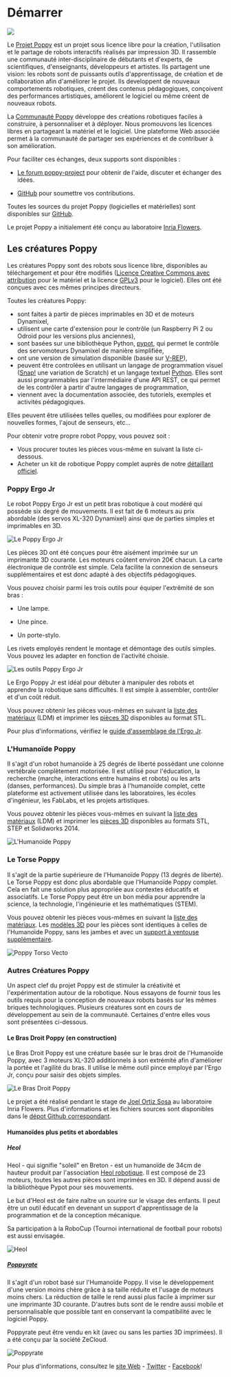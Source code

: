 # Démarrer

![](../../en/img/logo/poppy.png)

Le [Projet Poppy](https://www.poppy-project.org/) est un projet sous licence libre pour la création, l'utilisation et le partage de robots interactifs réalisés par impression 3D. Il rassemble une communauté inter-disciplinaire de débutants et d'experts, de scientifiques, d'enseignants, développeurs et artistes. Ils partagent une vision: les robots sont de puissants outils d'apprentissage, de création et de collaboration afin d'améliorer le projet. Ils developpent de nouveaux comportements robotiques, créent des contenus pédagogiques, conçoivent des performances artistiques, améliorent le logiciel ou même créent de nouveaux robots.

La [Communauté Poppy](https://forum.poppy-project.org/) développe des créations robotiques faciles à construire, à personnaliser et à déployer. Nous promouvons  les licences libres en partageant la matériel et le logiciel. Une plateforme Web associée permet à la communauté de partager ses expériences et de contribuer à son amélioration.

Pour faciliter ces échanges, deux supports sont disponibles :

* [Le forum poppy-project](https://forum.poppy-project.org/) pour obtenir de l'aide, discuter et échanger des idées.

* [GitHub](https://github.com/poppy-project) pour soumettre vos contributions.


Toutes les sources du projet Poppy \(logicielles et matérielles\) sont disponibles sur [GitHub](https://github.com/poppy-project).

Le projet Poppy a initialement été conçu au laboratoire [Inria Flowers](http://www.inria.fr/equipes/flowers/).

## Les créatures Poppy

Les créatures Poppy sont des robots sous licence libre, disponibles au téléchargement et pour être modifiés \([Licence Creative Commons avec attribution](http://creativecommons.org/licenses/by-sa/4.0/) pour le matériel et la licence [GPLv3](http://www.gnu.org/licenses/gpl-3.0.en.html) pour le logiciel\). Elles ont été conçues avec ces mêmes principes directeurs.

Toutes les créatures Poppy:

* sont faites à partir de pièces imprimables en 3D et de moteurs Dynamixel,
* utilisent une carte d'extension pour le contrôle \(un Raspberry Pi 2 ou Odroid pour les versions plus anciennes\),
* sont basées sur une bibliothèque Python, [pypot](../software-libraries/pypot.md), qui permet le contrôle des servomoteurs Dynamixel de manière simplifiée,
* ont une version de simulation disponible \(basée sur [V-REP](http://www.coppeliarobotics.com)\),
* peuvent être controlées en utilisant un langage de programmation visuel \([Snap!](http://snap.berkeley.edu) une variation de Scratch\) et un langage textuel [Python](https://www.python.org). Elles sont aussi programmables par l'intermédiaire d'une API REST, ce qui permet de les contrôler à partir d'autre langages de programmation,
* viennent avec la documentation associée, des tutoriels, exemples et activités pédagogiques.

Elles peuvent être utilisées telles quelles, ou modifiées pour explorer de nouvelles formes, l'ajout de senseurs, etc...

Pour obtenir votre propre robot Poppy, vous pouvez soit :

* Vous procurer toutes les pièces vous-même en suivant la liste ci-dessous.
* Acheter un kit de robotique Poppy complet auprès de notre [détaillant officiel](http://www.generationrobots.com/en/279-poppy-opensource-robotics-platform).

### Poppy Ergo Jr

Le robot Poppy Ergo Jr est un petit bras robotique à cout modéré qui possède six degré de mouvements. Il est fait de 6 moteurs au prix abordable \(des servos XL-320 Dynamixel\) ainsi que de parties simples et imprimables en 3D.

![Le Poppy Ergo Jr](../../en/assembly-guides/ergo-jr/img/ErgoJr.jpg)

Les pièces 3D ont été conçues pour être aisément imprimée sur un imprimante 3D courante. Les moteurs coûtent environ 20€ chacun. La carte électronique de contrôle est simple. Cela facilite la connexion de senseurs supplémentaires et est donc adapté à des objectifs pédagogiques.

Vous pouvez choisir parmi les trois outils pour équiper l'extrêmité de son bras :

* Une lampe.

* Une pince.

* Un porte-stylo.


Les rivets employés rendent le montage et démontage des outils simples. Vous pouvez les adapter en fonction de l'activité choisie.

![Les outils Poppy Ergo Jr](/en/assembly-guides/ergo-jr/img/ergo_tools.gif)

Le Ergo Poppy Jr est idéal pour débuter à manipuler des robots et apprendre la robotique sans difficultés. Il est simple à assembler, contrôler et d'un coût réduit.

Vous pouvez obtenir les pièces vous-mêmes en suivant la [liste des matériaux](https://github.com/poppy-project/poppy-ergo-jr/blob/master/doc/bom.md) \(LDM\) et imprimer les [pièces 3D](https://github.com/poppy-project/poppy-ergo-jr/releases/) disponibles au format STL.

Pour plus d'informations, vérifiez le [guide d'assemblage de l'Ergo Jr](../assembly-guides/ergo-jr/README.md).

### L'Humanoïde Poppy

Il s'agit d'un robot humanoïde à 25 degrés de liberté possédant une colonne vertébrale complètement motorisée. Il est utilisé pour l'éducation, la recherche \(marche, interactions entre humains et robots\) ou les arts \(danses, performances\). Du simple bras à l'humanoïde complet, cette plateforme est activement utilisée dans les laboratoires, les écoles d'ingénieur, les FabLabs, et les projets artistiques.

Vous pouvez obtenir les pièces vous-mêmes en suivant la [liste des matériaux](https://github.com/poppy-project/poppy-humanoid/blob/master/hardware/doc/BOM.md) \(LDM\) et imprimer les [pièces 3D](https://github.com/poppy-project/poppy-humanoid/releases/tag/hardware_1.0.1/) disponibles au formats STL, STEP et Solidworks 2014.

![L'Humanoïde Poppy](/en/img/humanoid/vecto.png)

### Le Torse Poppy

Il s'agit de la partie supérieure de l'Humanoïde Poppy \(13 degrés de liberté\). Le Torse Poppy est donc plus abordable que l'Humanoïde Poppy complet. Cela en fait une solution plus appropriée aux contextes éducatifs et associatifs. Le Torse Poppy peut être un bon média pour apprendre la science, la technologie, l'ingénieurie et les mathématiques \(STEM\).

Vous pouvez obtenir les pièces vous-mêmes en suivant la [liste des matériaux](https://github.com/poppy-project/poppy-torso/blob/master/hardware/doc/BOM.md). Les [modèles 3D](https://github.com/poppy-project/poppy-humanoid/releases/tag/hardware_1.0.1/) pour les pièces sont identiques à celles de l'Humanoïde Poppy, sans les jambes et avec un [support à ventouse supplémentaire](https://github.com/poppy-project/robot-support-toolbox/).

![Poppy Torso Vecto](../../en/img/torso/vecto.png)

###  Autres Créatures Poppy

Un aspect clef du projet Poppy est de stimuler la créativité et l'expérimentation autour de la robotique. Nous essayons de fournir tous les outils requis pour la conception de nouveaux robots basés sur les mêmes briques technologiques. Plusieurs créatures sont en cours de développement au sein de la communauté. Certaines d'entre elles vous sont présentées ci-dessous.

#### Le Bras Droit Poppy \(en construction\)

Le Bras Droit Poppy est une créature basée sur le bras droit de l'Humanoïde Poppy, avec 3 moteurs XL-320 additionnels à son extrémité afin d'améliorer la portée et l'agilité du bras. Il utilise le même outil pince employé par l'Ergo Jr, conçu pour saisir des objets simples.

![Le Bras Droit Poppy](../../en/img/poppy-right-arm.jpg)

Le projet a été réalisé pendant le stage de [Joel Ortiz Sosa](https://github.com/joelortizsosa) au laboratoire Inria Flowers. Plus d'informations et les fichiers sources sont disponibles dans le [dépot Github correspondant](https://github.com/poppy-project/poppy-6dof-right-arm).

#### Humanoïdes plus petits et abordables

##### Heol

Heol - qui signifie "soleil" en Breton - est un humanoïde de 34cm de hauteur produit par l'association [Heol robotique](http://heol.io/). Il est composé de 23 moteurs, toutes les autres pièces sont imprimées en 3D. Il dépend aussi de la bibliothèque Pypot pour ses mouvements.

Le but d'Heol est de faire naître un sourire sur le visage des enfants. Il peut être un outil éducatif en devenant un support d'apprentissage de la programmation et de la conception mécanique.

Sa participation à la RoboCup \(Tournoi international de football pour robots\) est aussi envisagée.

![Heol](../../en/img/heol.jpg)

##### [Poppyrate](http://www.poppyrate.com/)

Il s'agit d'un robot basé sur l'Humanoïde Poppy. Il vise le développement d'une version moins chère grâce à sa taille réduite et l'usage de moteurs moins chers. La réduction de taille le rend aussi plus facile à imprimer sur une imprimante 3D courante. D'autres buts sont de le rendre aussi mobile et personnalisable que possible tant en conservant la compatibilité avec le logiciel Poppy. 

Poppyrate peut être vendu en kit \(avec ou sans les parties 3D imprimées\). Il a été conçu par la société ZeCloud.

![Poppyrate](../../en/img/poppyrate.jpg)

Pour plus d'informations, consultez le [site Web](http://www.poppyrate.com/) - [Twitter](https://twitter.com/poppyratproject) - [Facebook](https://www.facebook.com/Poppyrate/)!

